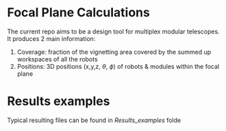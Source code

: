 # Focal Plane Calculations

The current repo aims to be a design tool for multiplex modular telescopes.
It produces 2 main information:

1. Coverage: fraction of the vignetting area covered by the summed up workspaces of all the robots
2. Positions: 3D positions (x,y,z, $\theta$, $\phi$) of robots & modules within the focal plane

# Results examples

Typical resulting files can be found in *Results_examples* folde
